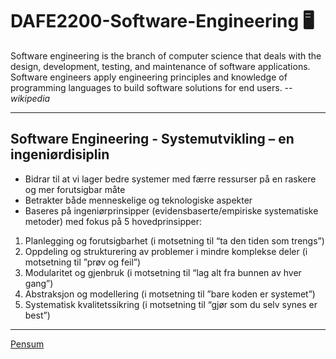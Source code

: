 # DAFE2200-Software-Engineering 🖥️
Software engineering is the branch of computer science that deals with the design, development, testing, and maintenance of software applications. Software engineers apply engineering principles and knowledge of programming languages to build software solutions for end users. -- _wikipedia_ 
***
## Software Engineering - Systemutvikling – en ingeniørdisiplin
* Bidrar til at vi lager bedre systemer med færre ressurser
på en raskere og mer forutsigbar måte
* Betrakter både menneskelige og teknologiske aspekter
* Baseres på ingeniørprinsipper (evidensbaserte/empiriske
systematiske metoder) med fokus på 5 hovedprinsipper: 
1. Planlegging og forutsigbarhet (i motsetning til “ta den tiden
som trengs”)
2. Oppdeling og strukturering av problemer i mindre
komplekse deler (i motsetning til ”prøv og feil”)
3. Modularitet og gjenbruk (i motsetning til “lag alt fra bunnen
av hver gang”)
4. Abstraksjon og modellering (i motsetning til ”bare koden er
systemet”)
5. Systematisk kvalitetssikring (i motsetning til “gjør som du
selv synes er best”)
***

[Pensum](https://www.akademika.no/teknologi/data-og-informasjonsteknologi/software-engineering-global-edition/9781292096131)
